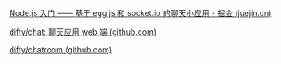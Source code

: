 [Node.js 入门 —— 基于 egg.js 和 socket.io 的聊天小应用 - 掘金 (juejin.cn)](https://juejin.cn/post/6844904087301914638)

[difty/chat: 聊天应用 web 端 (github.com)](https://github.com/difty/chat)

[difty/chatroom (github.com)](https://github.com/difty/chatroom)